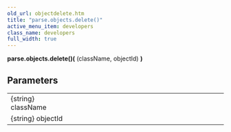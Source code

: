 ```yaml
---
old_url: objectdelete.htm
title: "parse.objects.delete()"
active_menu_item: developers
class_name: developers
full_width: true
---
```



**parse.objects.delete()(** (className, objectId) **)**

## Parameters

<table>
<tr>
<td width="181">
{string} className

</td>
<td width="18">
</td>
<td width="681">


</td>
</tr>
<tr>
<td width="181">
{string} objectId
</td>
<td width="18">
</td>
<td width="681">

